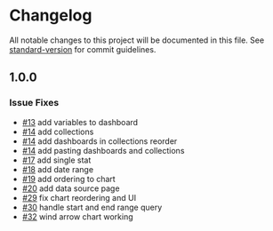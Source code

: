 # Changelog

All notable changes to this project will be documented in this file. See [standard-version](https://github.com/conventional-changelog/standard-version) for commit guidelines.

## 1.0.0

### Issue Fixes
* [#13](https://github.com/upfrontsystems/izinto-angular/issues/13) add variables to dashboard
* [#14](https://github.com/upfrontsystems/izinto-angular/issues/14) add collections
* [#14](https://github.com/upfrontsystems/izinto-angular/issues/14) add dashboards in collections reorder
* [#14](https://github.com/upfrontsystems/izinto-angular/issues/14) add pasting dashboards and collections
* [#17](https://github.com/upfrontsystems/izinto-angular/issues/17) add single stat
* [#18](https://github.com/upfrontsystems/izinto-angular/issues/18) add date range
* [#19](https://github.com/upfrontsystems/izinto-angular/issues/19) add ordering to chart
* [#20](https://github.com/upfrontsystems/izinto-angular/issues/19) add data source page
* [#29](https://github.com/upfrontsystems/izinto-angular/issues/29) fix chart reordering and UI
* [#30](https://github.com/upfrontsystems/izinto-angular/issues/30) handle start and end range query
* [#32](https://github.com/upfrontsystems/izinto-angular/issues/32) wind arrow chart working

